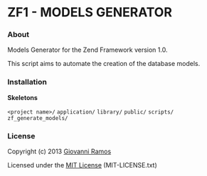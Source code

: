 ZF1 - MODELS GENERATOR
======================

### About ###

Models Generator for the Zend Framework version 1.0.

This script aims to automate the creation of the database models.


### Installation ###

**Skeletons**

`<project name>/`
    `application/`
    `library/`
    `public/`
    `scripts/`
        `zf_generate_models/`


### License ###

Copyright (c) 2013 [Giovanni Ramos](https://github.com/giovanniramos)

Licensed under the [MIT License](http://www.opensource.org/licenses/MIT) (MIT-LICENSE.txt)